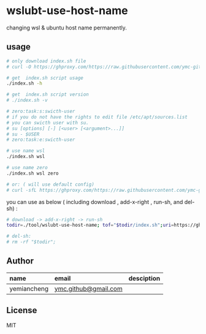 # wslubt-use-host-name

changing wsl & ubuntu host name permanently.


## usage
```bash
# only download index.sh file
# curl -O https://ghproxy.com/https://raw.githubusercontent.com/ymc-github/wslubt-use-host-name/main/index.sh

# get  index.sh script usage
./index.sh -h

# get  index.sh script version
# ./index.sh -v

# zero:task:s:swicth-user
# if you do not have the rights to edit file /etc/apt/sources.list
# you can swicth user with su.
# su [options] [-] [<user> [<argument>...]]
# su - $USER
# zero:task:e:swicth-user

# use name wsl
./index.sh wsl

# use name zero
./index.sh wsl zero

# or: ( will use default config)
# curl -sfL https://ghproxy.com/https://raw.githubusercontent.com/ymc-github/wslubt-use-host-name/main/index.sh | sh
```


you can use as below ( including download , add-x-right , run-sh, and del-sh) :
```bash
# download -> add-x-right -> run-sh
todir=./tool/wslubt-use-host-name; tof="$todir/index.sh";uri=https://ghproxy.com/https://raw.githubusercontent.com/ymc-github/wslubt-use-host-name/main/index.sh;  mkdir -p "$todir"; curl -o "$tof" -s $uri; chmod +x "$tof"; "$tof" wsl; 

# del-sh:
# rm -rf "$todir";
```

## Author

name|email|desciption
:--|:--|:--
yemiancheng|<ymc.github@gmail.com>||

## License
MIT
